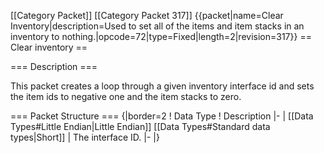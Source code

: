 \[\[Category Packet\]\] \[\[Category Packet 317\]\] {{packet\|name=Clear
Inventory\|description=Used to set all of the items and item stacks in
an inventory to
nothing.\|opcode=72\|type=Fixed\|length=2\|revision=317}} == Clear
inventory ==

=== Description ===

This packet creates a loop through a given inventory interface id and
sets the item ids to negative one and the item stacks to zero.

=== Packet Structure === {\|border=2 ! Data Type ! Description \|- \|
\[\[Data Types\#Little Endian\|Little Endian\]\] \[\[Data
Types\#Standard data types\|Short\]\] \| The interface ID. \|- \|}
